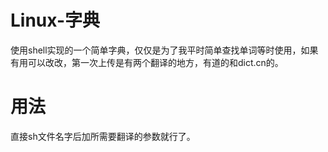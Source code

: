 # Linux-字典
使用shell实现的一个简单字典，仅仅是为了我平时简单查找单词等时使用，如果有用可以改改，第一次上传是有两个翻译的地方，有道的和dict.cn的。

# 用法
直接sh文件名字后加所需要翻译的参数就行了。
